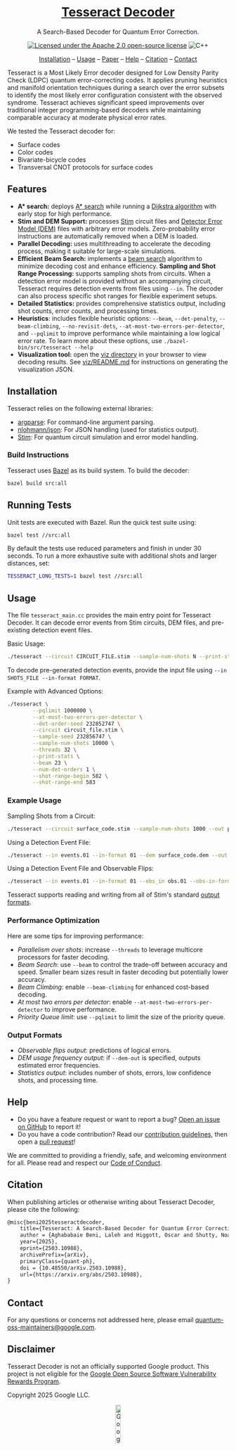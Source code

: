<div align="center">

# [Tesseract Decoder](https://quantumlib.github.io/tesseract-decoder)

A Search-Based Decoder for Quantum Error Correction.

[![Licensed under the Apache 2.0 open-source license](https://img.shields.io/badge/License-Apache%202.0-3c60b1.svg?logo=opensourceinitiative\&logoColor=white\&style=flat-square)](https://github.com/quantumlib/tesseract-decoder/blob/main/LICENSE)
![C++](https://img.shields.io/badge/C++-20-fcbc2c?style=flat-square&logo=C%2B%2B&logoColor=white)

[Installation](#installation) &ndash;
[Usage](#usage) &ndash;
[Paper](https://arxiv.org/pdf/2503.10988) &ndash;
[Help](#help) &ndash;
[Citation](#citation) &ndash;
[Contact](#contact)

</div>

Tesseract is a Most Likely Error decoder designed for Low Density Parity Check (LDPC) quantum
error-correcting codes. It applies pruning heuristics and manifold orientation techniques during a
search over the error subsets to identify the most likely error configuration consistent with the
observed syndrome. Tesseract achieves significant speed improvements over traditional integer
programming-based decoders while maintaining comparable accuracy at moderate physical error rates.

We tested the Tesseract decoder for:

*   Surface codes
*   Color codes
*   Bivariate-bicycle codes
*   Transversal CNOT protocols for surface codes

## Features

*   **A\* search:** deploys [A\* search](https://en.wikipedia.org/wiki/A*_search_algorithm) while
    running a [Dijkstra algorithm](https://en.wikipedia.org/wiki/Dijkstra%27s_algorithm) with early
    stop for high performance.
*   **Stim and DEM Support:** processes [Stim](https://github.com/quantumlib/stim) circuit files and
    [Detector Error Model
    (DEM)](https://github.com/quantumlib/Stim/blob/main/doc/file_format_dem_detector_error_model.md)
    files with arbitrary error models. Zero-probability error instructions are
    automatically removed when a DEM is loaded.
*   **Parallel Decoding:** uses multithreading to accelerate the decoding process, making it
    suitable for large-scale simulations.
*   **Efficient Beam Search:** implements a [beam search](https://en.wikipedia.org/wiki/Beam_search)
    algorithm to minimize decoding cost and enhance efficiency.
**Sampling and Shot Range Processing:** supports sampling shots from circuits. When a detection
    error model is provided without an accompanying circuit, Tesseract requires detection events from
    files using `--in`. The decoder can also process specific shot ranges for flexible experiment
    setups.
*   **Detailed Statistics:** provides comprehensive statistics output, including shot counts, error
    counts, and processing times.
*   **Heuristics**: includes flexible heuristic options: `--beam`, `--det-penalty`,
    `--beam-climbing`, `--no-revisit-dets`, `--at-most-two-errors-per-detector`, and `--pqlimit` to
    improve performance while maintaining a low logical error rate. To learn more about these
    options, use `./bazel-bin/src/tesseract --help`
*   **Visualization tool:** open the [viz directory](viz/) in your browser to view decoding results. See [viz/README.md](viz/README.md) for instructions on generating the visualization JSON.

## Installation

Tesseract relies on the following external libraries:

*   [argparse](https://github.com/p-ranav/argparse): For command-line argument parsing.
*   [nlohmann/json](https://github.com/nlohmann/json): For JSON handling (used for statistics output).
*   [Stim](https://github.com/quantumlib/stim): For quantum circuit simulation and error model
    handling.

### Build Instructions

Tesseract uses [Bazel](https://bazel.build/) as its build system. To build the decoder:

```bash
bazel build src:all
```

## Running Tests

Unit tests are executed with Bazel. Run the quick test suite using:
```bash
bazel test //src:all
```
By default the tests use reduced parameters and finish in under 30 seconds.
To run a more exhaustive suite with additional shots and larger distances, set:
```bash
TESSERACT_LONG_TESTS=1 bazel test //src:all
```


## Usage

The file `tesseract_main.cc` provides the main entry point for Tesseract Decoder. It can decode
error events from Stim circuits, DEM files, and pre-existing detection event files.

Basic Usage:

```bash
./tesseract --circuit CIRCUIT_FILE.stim --sample-num-shots N --print-stats
```

To decode pre-generated detection events, provide the input file using
`--in SHOTS_FILE --in-format FORMAT`.


Example with Advanced Options:

```bash
./tesseract \
        --pqlimit 1000000 \
        --at-most-two-errors-per-detector \
        --det-order-seed 232852747 \
        --circuit circuit_file.stim \
        --sample-seed 232856747 \
        --sample-num-shots 10000 \
        --threads 32 \
        --print-stats \
        --beam 23 \
        --num-det-orders 1 \
        --shot-range-begin 582 \
        --shot-range-end 583
```

### Example Usage

Sampling Shots from a Circuit:

```bash
./tesseract --circuit surface_code.stim --sample-num-shots 1000 --out predictions.01 --out-format 01
```

Using a Detection Event File:

```bash
./tesseract --in events.01 --in-format 01 --dem surface_code.dem --out decoded.txt
```

Using a Detection Event File and Observable Flips:

```bash
./tesseract --in events.01 --in-format 01 --obs_in obs.01 --obs-in-format 01 --dem surface_code.dem --out decoded.txt
```

Tesseract supports reading and writing from all of Stim's standard [output
formats](https://github.com/quantumlib/Stim/blob/main/doc/result_formats.md).

### Performance Optimization

Here are some tips for improving performance:

*   *Parallelism over shots*: increase `--threads` to leverage multicore processors for faster
    decoding.
*   *Beam Search*: use `--beam` to control the trade-off between accuracy and speed. Smaller beam sizes
    result in faster decoding but potentially lower accuracy.
*   *Beam Climbing*: enable `--beam-climbing` for enhanced cost-based decoding.
*   *At most two errors per detector*: enable `--at-most-two-errors-per-detector` to improve
    performance.
*   *Priority Queue limit*: use `--pqlimit` to limit the size of the priority queue.

### Output Formats

*   *Observable flips output*: predictions of logical errors.
*   *DEM usage frequency output*: if `--dem-out` is specified, outputs estimated error frequencies.
*   *Statistics output*: includes number of shots, errors, low confidence shots, and processing time.

## Help

*   Do you have a feature request or want to report a bug? [Open an issue on
    GitHub] to report it!
*   Do you have a code contribution? Read our [contribution guidelines], then
    open a [pull request]!

[Open an issue on GitHub]: https://github.com/quantumlib/tesseract-decoder/issues/new/choose
[contribution guidelines]: https://github.com/quantumlib/tesseract-decoder/blob/main/CONTRIBUTING.md
[pull request]: https://help.github.com/articles/about-pull-requests

We are committed to providing a friendly, safe, and welcoming environment for
all. Please read and respect our [Code of Conduct](CODE_OF_CONDUCT.md).

## Citation

When publishing articles or otherwise writing about Tesseract Decoder, please
cite the following:

```latex
@misc{beni2025tesseractdecoder,
    title={Tesseract: A Search-Based Decoder for Quantum Error Correction},
    author = {Aghababaie Beni, Laleh and Higgott, Oscar and Shutty, Noah},
    year={2025},
    eprint={2503.10988},
    archivePrefix={arXiv},
    primaryClass={quant-ph},
    doi = {10.48550/arXiv.2503.10988},
    url={https://arxiv.org/abs/2503.10988},
}
```

## Contact

For any questions or concerns not addressed here, please email <quantum-oss-maintainers@google.com>.

## Disclaimer

Tesseract Decoder is not an officially supported Google product. This project is not eligible for
the [Google Open Source Software Vulnerability Rewards
Program](https://bughunters.google.com/open-source-security).

Copyright 2025 Google LLC.

<div align="center">
  <a href="https://quantumai.google">
    <img width="15%" alt="Google Quantum AI"
         src="./docs/images/quantum-ai-vertical.svg">
  </a>
</div>
